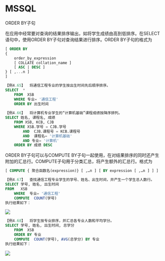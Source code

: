 # MSSQL

ORDER BY子句



在应用中经常要对查询的结果排序输出，如将学生成绩由高到低排序。在SELECT语句中，使用ORDER BY子句对查询结果进行排序。ORDER BY子句的格式为
```sql
[ ORDER BY 
{
  	order_by_expression 
  	[ COLLATE collation_name ] 
  	[ ASC | DESC ] 
} [ ,...n ] 
] 
```
```sql
【例4.65】  将通信工程专业的学生按出生时间先后顺序排序。
SELECT  *
	FROM  XSB
	WHERE 专业= '通信工程'
	ORDER BY 出生时间
	
【例4.66】  将计算机专业学生的“计算机基础”课程成绩按降序排列。
SELECT 姓名, 课程名, 成绩
	FROM XSB, KCB, CJB
	WHERE XSB.学号 = CJB.学号 
		AND  CJB.课程号 = KCB.课程号 
		AND  课程名= '计算机基础'
		AND 专业= '计算机'
	ORDER BY 成绩 DESC
```

ORDER BY子句可以与COMPUTE BY子句一起使用，在对结果排序的同时还产生附加的汇总行。COMPUTE子句用于分类汇总，将产生额外的汇总行。格式为
```sql
[ COMPUTE { 聚合函数名(expression)} [ ,…n ] [ BY expression [ ,…n ] ] ]
```


```sql
【例4.67】  查找通信工程专业学生的学号、姓名、出生时间，并产生一个学生总人数行。
SELECT 学号, 姓名, 出生时间
FROM   XSB
	WHERE  专业= '通信工程'
	COMPUTE  COUNT(学号)
执行结果如下：
```

![](https://raw.githubusercontent.com/ZanderZhao/images/master/img2019/20191119234024.png)


```sql
【例4.68】  将学生按专业排序，并汇总各专业人数和平均学分。
SELECT 学号, 姓名, 出生时间, 总学分
	FROM  XSB
	ORDER BY 专业
	COMPUTE  COUNT(学号), AVG(总学分) BY 专业
执行结果如下：
```

![](https://raw.githubusercontent.com/ZanderZhao/images/master/img2019/20191119234057.png)




























